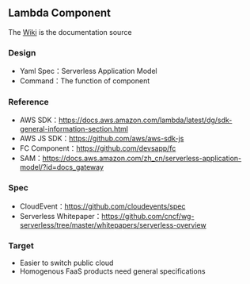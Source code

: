 ## Lambda Component

The [Wiki](https://github.com/liufangchen/lambda/wiki) is the documentation source


### Design
- Yaml Spec：Serverless Application Model
- Command：The function of component

### Reference
- AWS SDK：https://docs.aws.amazon.com/lambda/latest/dg/sdk-general-information-section.html
- AWS JS SDK：https://github.com/aws/aws-sdk-js
- FC Component：https://github.com/devsapp/fc
- SAM：https://docs.aws.amazon.com/zh_cn/serverless-application-model/?id=docs_gateway

### Spec
- CloudEvent：https://github.com/cloudevents/spec
- Serverless Whitepaper：https://github.com/cncf/wg-serverless/tree/master/whitepapers/serverless-overview

### Target
- Easier to switch public cloud
- Homogenous FaaS products need general specifications 